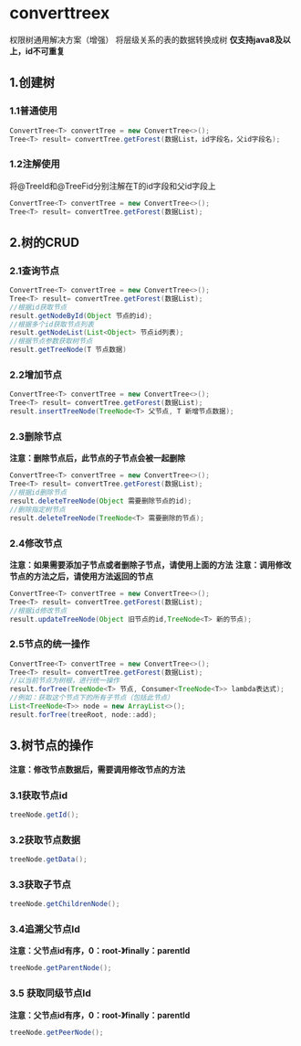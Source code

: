 # converttreex
权限树通用解决方案（增强）
将层级关系的表的数据转换成树
**仅支持java8及以上，id不可重复**
## 1.创建树
### 1.1普通使用
```java
ConvertTree<T> convertTree = new ConvertTree<>();
Tree<T> result= convertTree.getForest(数据List，id字段名，父id字段名);
```
### 1.2注解使用
将@TreeId和@TreeFid分别注解在T的id字段和父id字段上 
```java
ConvertTree<T> convertTree = new ConvertTree<>();
Tree<T> result= convertTree.getForest(数据List);
```

## 2.树的CRUD
### 2.1查询节点
```java
ConvertTree<T> convertTree = new ConvertTree<>();
Tree<T> result= convertTree.getForest(数据List);
//根据id获取节点
result.getNodeById(Object 节点的id);
//根据多个id获取节点列表
result.getNodeList(List<Object> 节点id列表);
//根据节点参数获取树节点
result.getTreeNode(T 节点数据)
```
### 2.2增加节点
```java
ConvertTree<T> convertTree = new ConvertTree<>();
Tree<T> result= convertTree.getForest(数据List);
result.insertTreeNode(TreeNode<T> 父节点, T 新增节点数据);
```
### 2.3删除节点
**注意：删除节点后，此节点的子节点会被一起删除**
```java
ConvertTree<T> convertTree = new ConvertTree<>();
Tree<T> result= convertTree.getForest(数据List);
//根据id删除节点
result.deleteTreeNode(Object 需要删除节点的id);
//删除指定树节点
result.deleteTreeNode(TreeNode<T> 需要删除的节点);
```
### 2.4修改节点
**注意：如果需要添加子节点或者删除子节点，请使用上面的方法**
**注意：调用修改节点的方法之后，请使用方法返回的节点**
```java
ConvertTree<T> convertTree = new ConvertTree<>();
Tree<T> result= convertTree.getForest(数据List);
//根据id修改节点
result.updateTreeNode(Object 旧节点的id,TreeNode<T> 新的节点);
```
### 2.5节点的统一操作
```java
ConvertTree<T> convertTree = new ConvertTree<>();
Tree<T> result= convertTree.getForest(数据List);
//以当前节点为树根，进行统一操作
result.forTree(TreeNode<T> 节点, Consumer<TreeNode<T>> lambda表达式);
//例如：获取这个节点下的所有子节点（包括此节点）
List<TreeNode<T>> node = new ArrayList<>();
result.forTree(treeRoot, node::add);
```

## 3.树节点的操作
**注意：修改节点数据后，需要调用修改节点的方法**
### 3.1获取节点id
```java
treeNode.getId();
```
### 3.2获取节点数据
```java
treeNode.getData();
```
### 3.3获取子节点
```java
treeNode.getChildrenNode();
```
### 3.4追溯父节点Id
**注意：父节点id有序，0：root-》finally：parentId**
```java
treeNode.getParentNode();
```

### 3.5 获取同级节点Id
**注意：父节点id有序，0：root-》finally：parentId**
```java
treeNode.getPeerNode();
```
